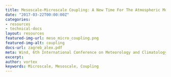 ```yaml
---
title: Mesoscale-Microscale Coupling: A New Time For The Atmospheric Modeling.
date: "2017-03-22T00:00:00Z"
categories:
- resources
- technical-docs
layout: resources
featured-img-url: meso_micro_coupling.png
featured-img-alt: coupling
docs-url: zagreb_alex.pdf
meta: Wind, 6th International Conference on Meteorology and Climatology of the Mediterranean
excerpt: 
author: vortex
keywords: Microscale, Mesoscale, Coupling
---
```



